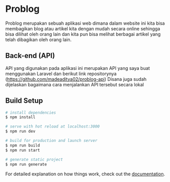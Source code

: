 # Problog

Problog merupakan sebuah aplikasi web dimana dalam website ini kita bisa membagikan blog atau artikel kita dengan mudah secara online sehingga bisa dilihat oleh orang lain dan kita pun bisa melihat berbagai artikel yang telah dibagikan oleh orang lain.

## Back-end (API)

API yang digunakan pada aplikasi ini merupakan API yang saya buat menggunakan Laravel dan berikut link repositorynya
(https://github.com/madeaditya02/problog-api)
Disana juga sudah dijelaskan bagaimana cara menjalankan API tersebut secara lokal

## Build Setup

```bash
# install dependencies
$ npm install

# serve with hot reload at localhost:3000
$ npm run dev

# build for production and launch server
$ npm run build
$ npm run start

# generate static project
$ npm run generate
```

For detailed explanation on how things work, check out the [documentation](https://nuxtjs.org).
